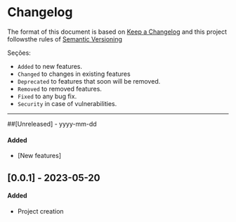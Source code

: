 # Changelog

The format of this document is based on [Keep a Changelog](https://keepachangelog.com/) and this project followsthe rules of [Semantic Versioning](https://semver.org/)

Seções:

- `Added` to new features.
- `Changed` to changes in existing features
- `Deprecated` to features that soon will be removed.
- `Removed` to removed features.
- `Fixed` to any bug fix.
- `Security` in case of vulnerabilities.

---

##[Unreleased] - yyyy-mm-dd

#### Added

- [New features]

## [0.0.1] - 2023-05-20

#### Added

- Project creation
